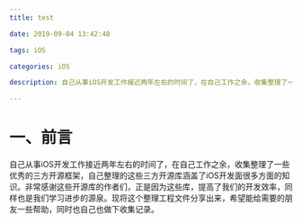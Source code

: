 ```yaml
---
title: test  

date: 2019-09-04 13:42:48  

tags: iOS  

categories: iOS  

description: 自己从事iOS开发工作接近两年左右的时间了，在自己工作之余，收集整理了一些优秀的三方开源框架，自己整理的这些三方开源库涵盖了iOS开发面很多方面的知识。非常感谢这些开源库的作者们，正是因为这些库，提高了我们的开发效率，同样也是我们学习进步的源泉。现将这个整理工程文件分享出来，希望能给需要的朋友一些帮助，同时也自己也做下收集记录。

---
```


# 一、前言

自己从事iOS开发工作接近两年左右的时间了，在自己工作之余，收集整理了一些优秀的三方开源框架，自己整理的这些三方开源库涵盖了iOS开发面很多方面的知识。非常感谢这些开源库的作者们，正是因为这些库，提高了我们的开发效率，同样也是我们学习进步的源泉。现将这个整理工程文件分享出来，希望能给需要的朋友一些帮助，同时也自己也做下收集记录。
